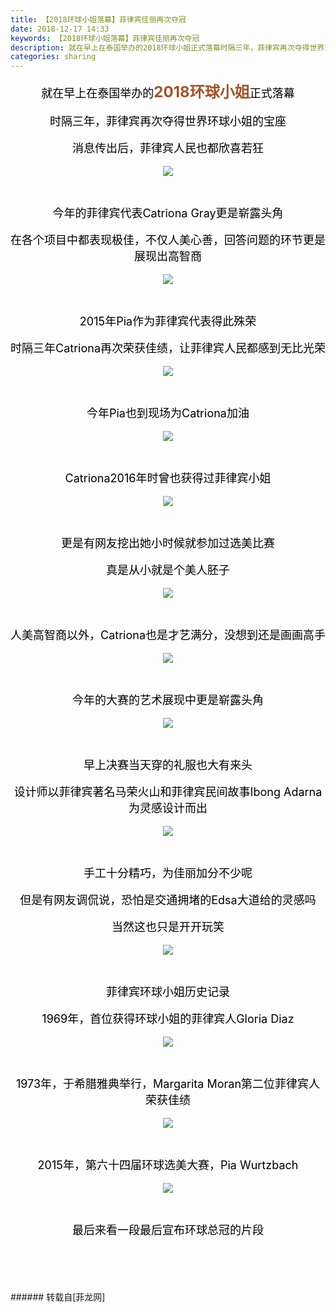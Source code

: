 ```yaml
---
title: 【2018环球小姐落幕】菲律宾佳丽再次夺冠
date: 2018-12-17 14:33
keywords: 【2018环球小姐落幕】菲律宾佳丽再次夺冠
description: 就在早上在泰国举办的2018环球小姐正式落幕时隔三年，菲律宾再次夺得世界环球小姐的宝座消息传出后，菲律宾人民也都欣喜若狂今年的菲律宾代表Catriona Gray更是崭露头角在各个项目中都表现极佳，不仅人美心善，回答问题的环节更是展现出高智商2015年Pia作为菲律宾代表得此殊荣时隔三年Catriona再次荣获佳绩，让菲律宾人民都感到无比光荣今年Pia也到现场为Catriona加油Catriona2016年时曾也获得过菲律宾小姐更是有网友挖出她小时候就参加过选美比赛真是从小就是个美人胚子人美高智商以外，Catriona也是才艺满分，没想到还是画画高手今年的大赛的艺术展现中更是崭露头角早上决赛当天穿的礼服也大有来头设计师以菲律宾著名马荣火山和菲律宾民间故事Ibong Adarna为灵感设计而出手工十分精巧，为佳丽加分不少呢但是有网友调侃说，恐怕是交通拥堵的Edsa大道给的灵感吗当然这也只是开开玩笑菲律宾环球小姐历史记录1969年，首位获得环球小姐的菲律宾人Gloria Diaz1973年，于希腊雅典举行，Margarita Moran第二位菲律宾人荣获佳绩2015年，第六十四届环球选美大赛，Pia Wurtzbach最后来看一段最后宣布环球总冠的片段$('flv_Qo2').innerHTML=(mobileplayer() ? "<iframe height='375' width='500' src='http://www.youtube.com/embed/PqzZw-AJuvw' frameborder=0 allowfullscreen></iframe>" : AC_FL_RunContent('width', '500', 'height', '375', 'allowNetworking', 'internal', 'allowScriptAccess', 'never', 'src', 'http://www.youtube.com/v/PqzZw-AJuvw&hl=zh_CN&fs=1', 'quality', 'high', 'bgcolor', '#ffffff', 'wmode', 'transparent', 'allowfullscreen', 'true'));
categories: sharing
---
```

<td class="t_f" id="postmessage_2510901">

<div align="center"><font color="#000000"><font size="4">就在早上在泰国举办的</font></font><strong><font size="5"><font color="#a0522d">2018环球小姐</font></font></strong><font color="#000000"><font size="4">正式落幕</font></font></div><br/>
<div align="center"><font size="4"><font color="#000000">时隔三年，菲律宾再次夺得世界环球小姐的宝座</font></font></div><br/>
<div align="center"><font size="4"><font color="#000000">消息传出后，菲律宾人民也都欣喜若狂</font></font></div><br/>
<div align="center"><font size="4"><font color="#000000">

<img aid="1027673" data-cf-modified-f7e8dd2f0e6a61ca687c2a53-="" file="data/attachment/forum/201812/17/135702z9gxpk9tgqqk94pk.jpg.thumb.jpg" id="aimg_1027673" inpost="1" onclick="" onmouseover="" src="http://www.flw.ph/data/attachment/forum/201812/17/135702z9gxpk9tgqqk94pk.jpg" style="cursor:pointer" zoomfile="data/attachment/forum/201812/17/135702z9gxpk9tgqqk94pk.jpg"/>


</font></font></div><br/>
<div align="center"><font size="4"><font color="#000000">今年的菲律宾代表Catriona Gray更是崭露头角</font></font></div><br/>
<div align="center"><font size="4"><font color="#000000">在各个项目中都表现极佳，不仅人美心善，回答问题的环节更是展现出高智商</font></font></div><br/>
<div align="center"><font size="4"><font color="#000000">

<img aid="1027672" data-cf-modified-f7e8dd2f0e6a61ca687c2a53-="" file="data/attachment/forum/201812/17/135701ag6gqw3ieb01g0wn.jpg.thumb.jpg" id="aimg_1027672" inpost="1" onclick="" onmouseover="" src="http://www.flw.ph/data/attachment/forum/201812/17/135701ag6gqw3ieb01g0wn.jpg" style="cursor:pointer" zoomfile="data/attachment/forum/201812/17/135701ag6gqw3ieb01g0wn.jpg"/>


</font></font></div><br/>
<div align="center"><font size="4"><font color="#000000">2015年Pia作为菲律宾代表得此殊荣</font></font></div><br/>
<div align="center"><font size="4"><font color="#000000">时隔三年Catriona再次荣获佳绩，让菲律宾人民都感到无比光荣</font></font></div><br/>
<div align="center"><font size="4"><font color="#000000">

<img aid="1027671" data-cf-modified-f7e8dd2f0e6a61ca687c2a53-="" file="data/attachment/forum/201812/17/135701qr0rtyrrm2zw3mtm.jpg.thumb.jpg" id="aimg_1027671" inpost="1" onclick="" onmouseover="" src="http://www.flw.ph/data/attachment/forum/201812/17/135701qr0rtyrrm2zw3mtm.jpg" style="cursor:pointer" zoomfile="data/attachment/forum/201812/17/135701qr0rtyrrm2zw3mtm.jpg"/>


</font></font></div><br/>
<div align="center"><font size="4"><font color="#000000">今年Pia也到现场为Catriona加油</font></font></div><br/>
<div align="center"><font size="4"><font color="#000000">

<img aid="1027667" data-cf-modified-f7e8dd2f0e6a61ca687c2a53-="" file="data/attachment/forum/201812/17/135656j0mk55ljyk0dikek.jpg.thumb.jpg" id="aimg_1027667" inpost="1" onclick="" onmouseover="" src="http://www.flw.ph/data/attachment/forum/201812/17/135656j0mk55ljyk0dikek.jpg" style="cursor:pointer" zoomfile="data/attachment/forum/201812/17/135656j0mk55ljyk0dikek.jpg"/>


</font></font></div><br/>
<div align="center"><font size="4"><font color="#000000">Catriona2016年时曾也获得过菲律宾小姐</font></font></div><br/>
<div align="center"><font size="4"><font color="#000000">

<img aid="1027674" data-cf-modified-f7e8dd2f0e6a61ca687c2a53-="" file="data/attachment/forum/201812/17/135704mow6k6ko16e2e251.jpg.thumb.jpg" id="aimg_1027674" inpost="1" onclick="" onmouseover="" src="http://www.flw.ph/data/attachment/forum/201812/17/135704mow6k6ko16e2e251.jpg" style="cursor:pointer" zoomfile="data/attachment/forum/201812/17/135704mow6k6ko16e2e251.jpg"/>


</font></font></div><br/>
<div align="center"><font size="4"><font color="#000000">更是有网友挖出她小时候就参加过选美比赛</font></font></div><br/>
<div align="center"><font size="4"><font color="#000000">真是从小就是个美人胚子</font></font></div><br/>
<div align="center"><font size="4"><font color="#000000">

<img aid="1027664" data-cf-modified-f7e8dd2f0e6a61ca687c2a53-="" file="data/attachment/forum/201812/17/135650eut8fclyy9lxvyjs.jpg.thumb.jpg" id="aimg_1027664" inpost="1" onclick="" onmouseover="" src="http://www.flw.ph/data/attachment/forum/201812/17/135650eut8fclyy9lxvyjs.jpg" style="cursor:pointer" zoomfile="data/attachment/forum/201812/17/135650eut8fclyy9lxvyjs.jpg"/>


</font></font></div><br/>
<div align="center"><font size="4"><font color="#000000">人美高智商以外，Catriona也是才艺满分，没想到还是画画高手</font></font></div><br/>
<div align="center"><font size="4"><font color="#000000">

<img aid="1027676" data-cf-modified-f7e8dd2f0e6a61ca687c2a53-="" file="data/attachment/forum/201812/17/135705bbrpmj3e3t4a3z3p.jpg.thumb.jpg" id="aimg_1027676" inpost="1" onclick="" onmouseover="" src="http://www.flw.ph/data/attachment/forum/201812/17/135705bbrpmj3e3t4a3z3p.jpg" style="cursor:pointer" zoomfile="data/attachment/forum/201812/17/135705bbrpmj3e3t4a3z3p.jpg"/>


</font></font></div><br/>
<div align="center"><font size="4"><font color="#000000">今年的大赛的艺术展现中更是崭露头角</font></font></div><br/>
<div align="center"><font size="4"><font color="#000000">

<img aid="1027675" data-cf-modified-f7e8dd2f0e6a61ca687c2a53-="" file="data/attachment/forum/201812/17/135704qjzjj9o2qveeeinl.jpg.thumb.jpg" id="aimg_1027675" inpost="1" onclick="" onmouseover="" src="http://www.flw.ph/data/attachment/forum/201812/17/135704qjzjj9o2qveeeinl.jpg" style="cursor:pointer" zoomfile="data/attachment/forum/201812/17/135704qjzjj9o2qveeeinl.jpg"/>


</font></font></div><br/>
<div align="center"><font size="4"><font color="#000000">早上决赛当天穿的礼服也大有来头</font></font></div><br/>
<div align="center"><font size="4"><font color="#000000">设计师以菲律宾著名马荣火山和菲律宾民间故事Ibong Adarna为灵感设计而出</font></font></div><br/>
<div align="center"><font size="4"><font color="#000000">

<img aid="1027668" data-cf-modified-f7e8dd2f0e6a61ca687c2a53-="" file="data/attachment/forum/201812/17/135657x22ukh2xkwkxq3qz.jpg.thumb.jpg" id="aimg_1027668" inpost="1" onclick="" onmouseover="" src="http://www.flw.ph/data/attachment/forum/201812/17/135657x22ukh2xkwkxq3qz.jpg" style="cursor:pointer" zoomfile="data/attachment/forum/201812/17/135657x22ukh2xkwkxq3qz.jpg"/>


</font></font></div><br/>
<div align="center"><font size="4"><font color="#000000">手工十分精巧，为佳丽加分不少呢</font></font></div><br/>
<div align="center"><font size="4"><font color="#000000">但是有网友调侃说，恐怕是交通拥堵的Edsa大道给的灵感吗</font></font></div><br/>
<div align="center"><font size="4"><font color="#000000">当然这也只是开开玩笑</font></font></div><br/>
<div align="center"><font size="4"><font color="#000000">

<img aid="1027669" data-cf-modified-f7e8dd2f0e6a61ca687c2a53-="" file="data/attachment/forum/201812/17/135658bni99nr7eke1egk5.jpg.thumb.jpg" id="aimg_1027669" inpost="1" onclick="" onmouseover="" src="http://www.flw.ph/data/attachment/forum/201812/17/135658bni99nr7eke1egk5.jpg" style="cursor:pointer" zoomfile="data/attachment/forum/201812/17/135658bni99nr7eke1egk5.jpg"/>


</font></font></div><br/>
<div align="center"><font size="4"><font color="#000000">菲律宾环球小姐历史记录</font></font></div><br/>
<div align="center"><font size="4"><font color="#000000">1969年，首位获得环球小姐的菲律宾人Gloria Diaz</font></font></div><br/>
<div align="center"><font size="4"><font color="#000000">

<img aid="1027718" data-cf-modified-f7e8dd2f0e6a61ca687c2a53-="" file="data/attachment/forum/201812/17/142835n3l8183q583owxql.jpg.thumb.jpg" id="aimg_1027718" inpost="1" onclick="" onmouseover="" src="http://www.flw.ph/data/attachment/forum/201812/17/142835n3l8183q583owxql.jpg" style="cursor:pointer" zoomfile="data/attachment/forum/201812/17/142835n3l8183q583owxql.jpg"/>


</font></font></div><br/>
<div align="center"><font size="4"><font color="#000000">1973年，于希腊雅典举行，Margarita Moran第二位菲律宾人荣获佳绩</font></font></div><br/>
<div align="center"><font size="4"><font color="#000000">

<img aid="1027719" data-cf-modified-f7e8dd2f0e6a61ca687c2a53-="" file="data/attachment/forum/201812/17/142836aj72qjmj61rz0id1.jpg.thumb.jpg" id="aimg_1027719" inpost="1" onclick="" onmouseover="" src="http://www.flw.ph/data/attachment/forum/201812/17/142836aj72qjmj61rz0id1.jpg" style="cursor:pointer" zoomfile="data/attachment/forum/201812/17/142836aj72qjmj61rz0id1.jpg"/>


</font></font></div><br/>
<div align="center"><font size="4"><font color="#000000">2015年，第六十四届环球选美大赛，Pia Wurtzbach</font></font></div><br/>
<div align="center"><font size="4"><font color="#000000">

<img aid="1027720" data-cf-modified-f7e8dd2f0e6a61ca687c2a53-="" file="data/attachment/forum/201812/17/142837auujhssdbddjz6bj.jpg.thumb.jpg" id="aimg_1027720" inpost="1" onclick="" onmouseover="" src="http://www.flw.ph/data/attachment/forum/201812/17/142837auujhssdbddjz6bj.jpg" style="cursor:pointer" zoomfile="data/attachment/forum/201812/17/142837auujhssdbddjz6bj.jpg"/>


</font></font></div><br/>
<div align="center"><font size="4"><font color="#000000">最后来看一段最后宣布环球总冠的片段</font></font></div><br/>
<div align="center"><span id="flv_Qo2"></span><script reload="1" type="f7e8dd2f0e6a61ca687c2a53-text/javascript">$('flv_Qo2').innerHTML=(mobileplayer() ? "<iframe height='375' width='500' src='http://www.youtube.com/embed/PqzZw-AJuvw' frameborder=0 allowfullscreen></iframe>" : AC_FL_RunContent('width', '500', 'height', '375', 'allowNetworking', 'internal', 'allowScriptAccess', 'never', 'src', 'http://www.youtube.com/v/PqzZw-AJuvw&hl=zh_CN&fs=1', 'quality', 'high', 'bgcolor', '#ffffff', 'wmode', 'transparent', 'allowfullscreen', 'true'));</script></div><br/>
<br/>
<br/>
<br/>
</td>
###### 转载自[菲龙网]